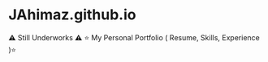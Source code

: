 # JAhimaz.github.io

 ⚠️ Still Underworks ⚠️ ⭐ My Personal Portfolio ( Resume, Skills, Experience )⭐ 
